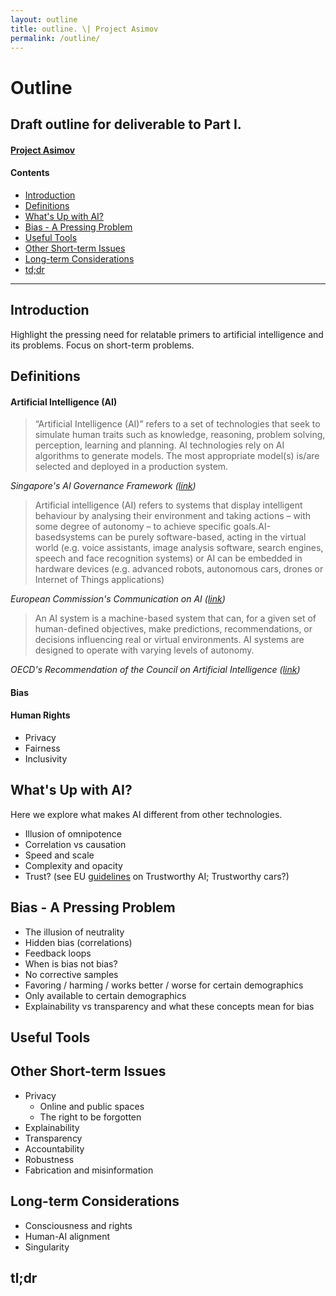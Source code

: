 ```yaml
---
layout: outline
title: outline. \| Project Asimov
permalink: /outline/
---
```


# Outline

## Draft outline for deliverable to Part I.

#### [Project Asimov](https://greentfrapp.github.io/project-asimov/)

<dt-byline></dt-byline>

#### Contents

- [Introduction](#introduction)
- [Definitions](#definitions)
- [What's Up with AI?](#whats-up-with-ai)
- [Bias - A Pressing Problem](#bias-a-pressing-problem)
- [Useful Tools](#useful-tools)
- [Other Short-term Issues](#other-short-term-issues)
- [Long-term Considerations](#long-term-considerations)
- [td;dr](#tldr)

---

## Introduction

Highlight the pressing need for relatable primers to artificial intelligence and its problems. Focus on short-term problems.

## Definitions

#### Artificial Intelligence (AI)

> “Artificial Intelligence (AI)” refers to a set of technologies that seek to simulate human traits such as knowledge, reasoning, problem solving, perception, learning and planning. AI technologies rely on AI algorithms to generate models. The most appropriate model(s) is/are selected and deployed in a production system. 

*Singapore's AI Governance Framework ([link](https://www.pdpc.gov.sg/-/media/Files/PDPC/PDF-Files/Resource-for-Organisation/AI/A-Proposed-Model-AI-Governance-Framework-January-2019.pdf))*

> Artificial intelligence (AI) refers to systems that display intelligent behaviour by analysing their environment and taking actions – with  some  degree  of autonomy – to achieve  specific  goals.AI-basedsystems  can  be  purely  software-based,  acting  in  the  virtual  world  (e.g.  voice  assistants,  image  analysis software,  search  engines,  speech  and  face  recognition  systems)  or  AI  can  be  embedded  in  hardware  devices  (e.g. advanced robots,  autonomous  cars,  drones or Internet of Things applications)

*European Commission's  Communication on AI ([link](https://ec.europa.eu/transparency/regdoc/rep/1/2018/EN/COM-2018-237-F1-EN-MAIN-PART-1.PDF))*

> An AI system is a machine-based system that can, for a given set of human-defined objectives, make predictions, recommendations, or   decisions influencing real or virtual environments. AI systems are designed to operate with varying levels of autonomy.

*OECD's Recommendation of the Council on Artificial Intelligence ([link](https://legalinstruments.oecd.org/en/instruments/OECD-LEGAL-0449#_ga=2.226001754.1981916758.1559405727-1571659269.1558615432))*

#### Bias

#### Human Rights
- Privacy
- Fairness
- Inclusivity

## What's Up with AI?

Here we explore what makes AI different from other technologies.

- Illusion of omnipotence
- Correlation vs causation
- Speed and scale
- Complexity and opacity
- Trust? (see EU [guidelines](https://ec.europa.eu/digital-single-market/en/news/ethics-guidelines-trustworthy-ai) on Trustworthy AI; Trustworthy cars?)

## Bias - A Pressing Problem

- The illusion of neutrality
- Hidden bias (correlations)
- Feedback loops
- When is bias not bias?
- No corrective samples
- Favoring / harming / works better / worse for certain demographics
- Only available to certain demographics
- Explainability vs transparency and what these concepts mean for bias

## Useful Tools

## Other Short-term Issues

- Privacy
	- Online and public spaces
	- The right to be forgotten
- Explainability
- Transparency
- Accountability
- Robustness
- Fabrication and misinformation

## Long-term Considerations

- Consciousness and rights
- Human-AI alignment
- Singularity

## tl;dr
